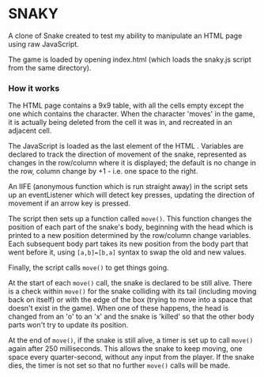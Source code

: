 # SNAKY

A clone of Snake created to test my ability to manipulate an HTML page using raw JavaScript.

The game is loaded by opening index.html (which loads the snaky.js script from the same directory).

### How it works

The HTML page contains a 9x9 table, with all the cells empty except the one which contains the character. When the character 'moves' in the game, it is actually being deleted from the cell it was in, and recreated in an adjacent cell.

The JavaScript is loaded as the last element of the HTML <body>. Variables are declared to track the direction of movement of the snake, represented as changes in the row/column where it is displayed; the default is no change in the row, column change by +1 - i.e. one space to the right.

An IIFE (anonymous function which is run straight away) in the script sets up an eventListener which will detect key presses, updating the direction of movement if an arrow key is pressed.

The script then sets up a function called `move()`. This function changes the position of each part of the snake's body, beginning with the head which is printed to a new position determined by the row/column change variables. Each subsequent body part takes its new position from the body part that went before it, using `[a,b]=[b,a]` syntax to swap the old and new values.

Finally, the script calls `move()` to get things going.

At the start of each `move()` call, the snake is declared to be still alive. There is a check within `move()` for the snake colliding with its tail (including moving back on itself) or with the edge of the box (trying to move into a space that doesn't exist in the game). When one of these happens, the head is changed from an 'o' to an 'x' and the snake is 'killed' so that the other body parts won't try to update its position.

At the end of `move()`, if the snake is still alive, a timer is set up to call `move()` again after 250 milliseconds. This allows the snake to keep moving, one space every quarter-second, without any input from the player. If the snake dies, the timer is not set so that no further `move()` calls will be made.
